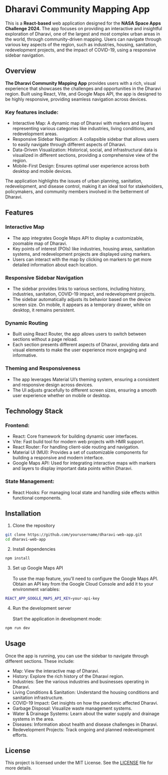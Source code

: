 # Dharavi Community Mapping App

This is a <b>React-based</b> web application designed for the <b>NASA Space Apps Challenge 2024.</b> The app focuses on providing an interactive and insightful exploration of Dharavi, one of the largest and most complex urban areas in the world, through community-driven mapping. Users can navigate through various key aspects of the region, such as industries, housing, sanitation, redevelopment projects, and the impact of COVID-19, using a responsive sidebar navigation.

## Overview

<b>The Dharavi Community Mapping App</b> provides users with a rich, visual experience that showcases the challenges and opportunities in the Dharavi region. Built using React, Vite, and Google Maps API, the app is designed to be highly responsive, providing seamless navigation across devices.

### Key features include:

- Interactive Map: A dynamic map of Dharavi with markers and layers representing various categories like industries, living conditions, and redevelopment areas.
- Responsive Sidebar Navigation: A collapsible sidebar that allows users to easily navigate through different aspects of Dharavi.
- Data-Driven Visualization: Historical, social, and infrastructural data is visualized in different sections, providing a comprehensive view of the region.
- Mobile-First Design: Ensures optimal user experience across both desktop and mobile devices.

The application highlights the issues of urban planning, sanitation, redevelopment, and disease control, making it an ideal tool for stakeholders, policymakers, and community members involved in the betterment of Dharavi.

## Features

### Interactive Map

- The app integrates Google Maps API to display a customizable, zoomable map of Dharavi.
- Key points of interest (POIs) like industries, housing areas, sanitation systems, and redevelopment projects are displayed using markers.
- Users can interact with the map by clicking on markers to get more detailed information about each location.

### Responsive Sidebar Navigation

- The sidebar provides links to various sections, including history, industries, sanitation, COVID-19 impact, and redevelopment projects.
- The sidebar automatically adjusts its behavior based on the device screen size. On mobile, it appears as a temporary drawer, while on desktop, it remains persistent.

### Dynamic Routing

- Built using React Router, the app allows users to switch between sections without a page reload.
- Each section presents different aspects of Dharavi, providing data and visual elements to make the user experience more engaging and informative.

### Theming and Responsiveness

- The app leverages Material UI’s theming system, ensuring a consistent and responsive design across devices.
- The UI adjusts gracefully to different screen sizes, ensuring a smooth user experience whether on mobile or desktop.

## Technology Stack

### Frontend:

- React: Core framework for building dynamic user interfaces.
- Vite: Fast build tool for modern web projects with HMR support.
- React Router: For handling client-side routing and navigation.
- Material UI (MUI): Provides a set of customizable components for building a responsive and modern interface.
- Google Maps API: Used for integrating interactive maps with markers and layers to display important data points within Dharavi.

### State Management:

- React Hooks: For managing local state and handling side effects within functional components.

## Installation

1. Clone the repository
```bash
git clone https://github.com/yourusername/dharavi-web-app.git
cd dharavi-web-app
```
2. Install dependencies
```bash
npm install
```
3. Set up Google Maps API<br><br>
To use the map feature, you'll need to configure the Google Maps API. Obtain an API key from the Google Cloud Console and add it to your environment variables:
```bash
REACT_APP_GOOGLE_MAPS_API_KEY=your-api-key
```
4. Run the development server<br><br>
   Start the application in development mode:
```bash
npm run dev
```

## Usage

Once the app is running, you can use the sidebar to navigate through different sections. These include:

- Map: View the interactive map of Dharavi.
- History: Explore the rich history of the Dharavi region.
- Industries: See the various industries and businesses operating in Dharavi.
- Living Conditions & Sanitation: Understand the housing conditions and sanitation infrastructure.
- COVID-19 Impact: Get insights on how the pandemic affected Dharavi.
- Garbage Disposal: Visualize waste management systems.
- Water & Drainage Systems: Learn about the water supply and drainage systems in the area.
- Diseases: Information about health and disease challenges in Dharavi.
- Redevelopment Projects: Track ongoing and planned redevelopment efforts.

## License

This project is licensed under the MIT License. See the [LICENSE](https://github.com/Sahi1l-Kumar/dharavi-web-map/blob/main/LICENSE) file for more details.
